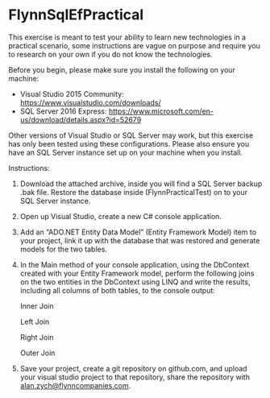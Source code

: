 # FlynnSqlEfPractical

This exercise is meant to test your ability to learn new technologies in a practical scenario, some instructions are vague on purpose and require you to research on your own if you do not know the technologies.

Before you begin, please make sure you install the following on your machine:
-	Visual Studio 2015 Community: https://www.visualstudio.com/downloads/
-	SQL Server 2016 Express: https://www.microsoft.com/en-us/download/details.aspx?id=52679

Other versions of Visual Studio or SQL Server may work, but this exercise has only been tested using these configurations.
Please also ensure you have an SQL Server instance set up on your machine when you install.

Instructions:

1.	Download the attached archive, inside you will find a SQL Server backup .bak file. Restore the database inside (FlynnPracticalTest) on to your SQL Server instance.
2.	Open up Visual Studio, create a new C# console application.
3.	Add an “ADO.NET Entity Data Model” (Entity Framework Model) item to your project, link it up with the database that was restored and generate models for the two tables.
4.	In the Main method of your console application, using the DbContext created with your Entity Framework model, perform the following joins on the two entities in the DbContext using LINQ and write the results, including all columns of both tables, to the console output:

	Inner Join

	Left Join

	Right Join

	Outer Join

5.	Save your project, create a git repository on github.com, and upload your visual studio project to that repository, share the repository with alan.zych@flynncompanies.com. 
